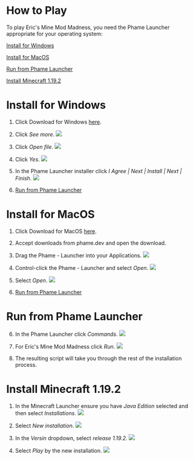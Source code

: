 # How to Play
To play Eric's Mine Mod Madness, you need the Phame Launcher appropriate for your operating system:

[Install for Windows](#install-for-windows)

[Install for MacOS](#install-for-macos)

[Run from Phame Launcher](#run-from-phame-launcher)

[Install Minecraft 1.19.2](#install-minecraft-1192)

# Install for Windows
1. Click Download for Windows [here](https://phame.dev).
2. Click _See more_.
![](windows-01.png)

3. Click _Open file_.
![](windows-02.png)

4. Click _Yes_.
![](windows-03.png)

5. In the Phame Launcher installer click _I Agree | Next | Install | Next | Finish_.
![](windows-04.png)

6. [Run from Phame Launcher](#run-from-phame-launcher)

# Install for MacOS
1. Click Download for MacOS [here](https://phame.dev).
2. Accept downloads from phame.dev and open the download.
3. Drag the Phame - Launcher into your Applications.
![](macos-01.png)
4. Control-click the Phame - Launcher and select _Open_.
![](macos-02.png)
5. Select _Open_.
![](macos-03.png)

6. [Run from Phame Launcher](#run-from-phame-launcher)

# Run from Phame Launcher
6. In the Phame Launcher click _Commands_.
![](windows-05.png)

7. For Eric's Mine Mod Madness click _Run_.
![](windows-06.png)

8. The resulting script will take you through the rest of the installation process.

# Install Minecraft 1.19.2
1. In the Minecraft Launcher ensure you have _Java Edition_ selected and then select _Installations_.
![](minecraft-01.png)

2. Select _New installation_.
![](minecraft-02.png)

3. In the _Versin_ dropdown, select _release 1.19.2_.
![](minecraft-03.png)

4. Select _Play_ by the new installation.
![](minecraft-04.png)

